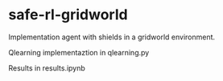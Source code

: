 # safe-rl-gridworld
Implementation agent with shields in a gridworld environment.

Qlearning implementaztion in qlearning.py

Results in results.ipynb
